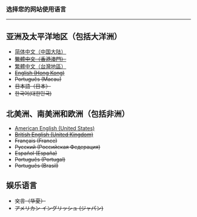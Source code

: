 ### 选择您的网站使用语言 
---
## 亚洲及太平洋地区（包括大洋洲）

- [简体中文（中国大陆）](https://libps.github.io/zh/index)
- [~~繁體中文（香港澳門）~~](https://libps.github.io/zh-hkmo/index)
- [繁體中文（台灣地區）](https://libps.github.io/zh-tw/index)
- [~~English (Hong Kong)~~](https://libps.github.io/en/hk/index)
- ~~Português (Macau)~~
- ~~日本語（日本）~~
- ~~한국어(대한민국)~~

## 北美洲、南美洲和欧洲（包括非洲）

- [American English (United States)](https://libps.github.io/en/american/index)
- [~~British English (United Kingdom)~~](https://libps.github.io/en/british/index)
- ~~Français (France)~~
- ~~Русский (Российская Федерация)~~
- ~~Español (España)~~
- ~~Português (Portugal)~~
- ~~Português (Brasil)~~

## 娱乐语言

- ~~文言（华夏）~~
- ~~アメリカン イングリッシュ (ジャパン)~~
